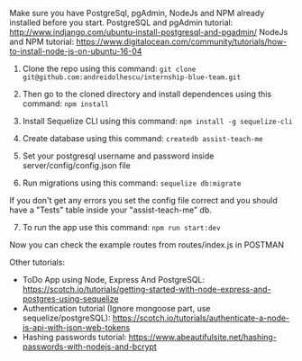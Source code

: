 
Make sure you have PostgreSql, pgAdmin, NodeJs and NPM already installed before you start.
PostgreSQL and pgAdmin tutorial: 
http://www.indjango.com/ubuntu-install-postgresql-and-pgadmin/
NodeJs and NPM tutorial:
https://www.digitalocean.com/community/tutorials/how-to-install-node-js-on-ubuntu-16-04


1. Clone the repo using this command:
`git clone git@github.com:andreidolhescu/internship-blue-team.git`

2. Then go to the cloned directory and install dependences using this command:
`npm install`

3. Install Sequelize CLI using this command:
`npm install -g sequelize-cli`

4. Create database using this command:
`createdb assist-teach-me`

5. Set your postgresql username and password inside server/config/config.json file

6. Run migrations using this command: 
`sequelize db:migrate`

If you don't get any errors you set the config file correct and you should have a "Tests" table inside your "assist-teach-me" db.

7. To run the app use this command:
`npm run start:dev`

Now you can check the example routes from routes/index.js in POSTMAN

Other tutorials: 
- ToDo App using Node, Express And PostgreSQL: https://scotch.io/tutorials/getting-started-with-node-express-and-postgres-using-sequelize
- Authentication tutorial (Ignore mongoose part, use sequelize/postgreSQL):
https://scotch.io/tutorials/authenticate-a-node-js-api-with-json-web-tokens
- Hashing passwords tutorial: 
https://www.abeautifulsite.net/hashing-passwords-with-nodejs-and-bcrypt